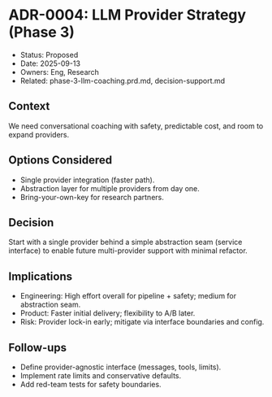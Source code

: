 # ADR-0004: LLM Provider Strategy (Phase 3)

- Status: Proposed
- Date: 2025-09-13
- Owners: Eng, Research
- Related: phase-3-llm-coaching.prd.md, decision-support.md

## Context
We need conversational coaching with safety, predictable cost, and room to expand providers.

## Options Considered
- Single provider integration (faster path).
- Abstraction layer for multiple providers from day one.
- Bring-your-own-key for research partners.

## Decision
Start with a single provider behind a simple abstraction seam (service interface) to enable future multi-provider support with minimal refactor.

## Implications
- Engineering: High effort overall for pipeline + safety; medium for abstraction seam.
- Product: Faster initial delivery; flexibility to A/B later.
- Risk: Provider lock-in early; mitigate via interface boundaries and config.

## Follow-ups
- Define provider-agnostic interface (messages, tools, limits).
- Implement rate limits and conservative defaults.
- Add red-team tests for safety boundaries.


